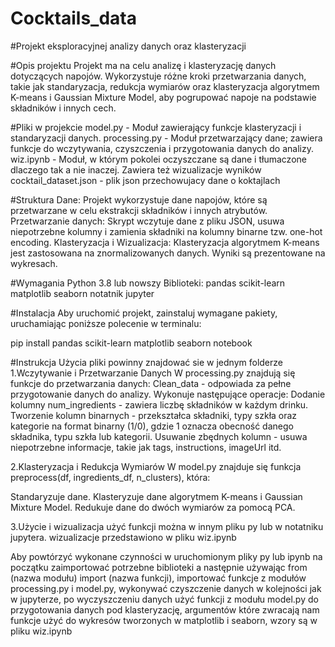 # Cocktails_data

#Projekt eksploracyjnej analizy danych oraz klasteryzacji

#Opis projektu
Projekt ma na celu analizę i klasteryzację danych dotyczących napojów. Wykorzystuje różne kroki przetwarzania danych, takie jak standaryzacja, redukcja wymiarów oraz klasteryzacja algorytmem K-means i
Gaussian Mixture Model, aby pogrupować napoje na podstawie składników i innych cech.

#Pliki w projekcie
model.py - Moduł zawierający funkcje klasteryzacji i standaryzacji danych.
processing.py - Moduł przetwarzający dane; zawiera funkcje do wczytywania, czyszczenia i przygotowania danych do analizy.
wiz.ipynb - Moduł, w którym pokolei oczyszczane są dane i tłumaczone dlaczego tak a nie inaczej. Zawiera też wizualizacje wyników
cocktail_dataset.json - plik json przechowujacy dane o koktajlach

#Struktura
Dane: Projekt wykorzystuje dane napojów, które są przetwarzane w celu ekstrakcji składników i innych atrybutów.
Przetwarzanie danych: Skrypt wczytuje dane z pliku JSON, usuwa niepotrzebne kolumny i zamienia składniki na kolumny binarne tzw. one-hot encoding.
Klasteryzacja i Wizualizacja: Klasteryzacja algorytmem K-means jest zastosowana na znormalizowanych danych. Wyniki są prezentowane na wykresach.

#Wymagania
Python 3.8 lub nowszy
Biblioteki:
pandas
scikit-learn
matplotlib
seaborn
notatnik jupyter

#Instalacja
Aby uruchomić projekt, zainstaluj wymagane pakiety, uruchamiając poniższe polecenie w terminalu:

pip install pandas scikit-learn matplotlib seaborn notebook


#Instrukcja Użycia
pliki powinny znajdować sie w jednym folderze
1.Wczytywanie i Przetwarzanie Danych
W processing.py znajdują się funkcje do przetwarzania danych:
Clean_data - odpowiada za pełne przygotowanie danych do analizy. Wykonuje następujące operacje:
Dodanie kolumny num_ingredients - zawiera liczbę składników w każdym drinku.
Tworzenie kolumn binarnych - przekształca składniki, typy szkła oraz kategorie na format binarny (1/0), gdzie 1 oznacza obecność danego składnika, typu szkła lub kategorii.
Usuwanie zbędnych kolumn - usuwa niepotrzebne informacje, takie jak tags, instructions, imageUrl itd.

2.Klasteryzacja i Redukcja Wymiarów
W model.py znajduje się funkcja preprocess(df, ingredients_df, n_clusters), która:

Standaryzuje dane.
Klasteryzuje dane algorytmem K-means i Gaussian Mixture Model.
Redukuje dane do dwóch wymiarów za pomocą PCA.

3.Użycie i wizualizacja
użyć funkcji można w innym pliku py lub w notatniku jupytera. wizualizacje przedstawiono w pliku wiz.ipynb

Aby powtórzyć wykonane czynności w uruchomionym pliky py lub ipynb na początku zaimportować potrzebne biblioteki a następnie używając from (nazwa modułu) import (nazwa funkcji), importować funkcje z modułów processing.py i model.py, wykonywać czyszczenie danych w kolejności jak w jupyterze, po wyczyszczeniu danych użyć funkcji z modułu model.py do przygotowania danych pod klasteryzację, argumentów które zwracają nam funkcje użyć do wykresów tworzonych w matplotlib i seaborn, wzory są w pliku wiz.ipynb


